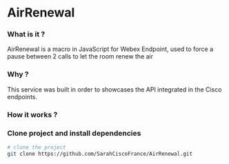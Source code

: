# AirRenewal


### What is it ?
AirRenewal is a macro in JavaScript for Webex Endpoint, used to force a pause between 2 calls to let the room renew the air

### Why ?

This service was built in order to showcases the API integrated in the Cisco endpoints.

### How it works ?



### Clone project and install dependencies

``` bash
# clone the project
git clone https://github.com/SarahCiscoFrance/AirRenewal.git
```
